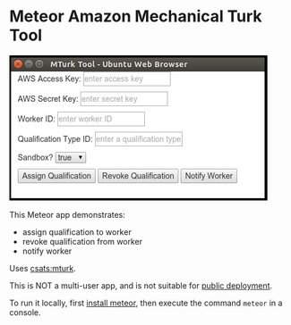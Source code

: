 # Meteor Amazon Mechanical Turk Tool

![screenshot of mturk-tool web interface](screenshot.png)

This Meteor app demonstrates:

* assign qualification to worker
* revoke qualification from worker
* notify worker

Uses [csats:mturk](https://github.com/csats/meteor-mturk).

This is NOT a multi-user app, and is not suitable for [public deployment](http://docs.meteor.com/#/full/deploying).

To run it locally, first [install
meteor](http://docs.meteor.com/#/full/quickstart), then execute the command
`meteor` in a console.
